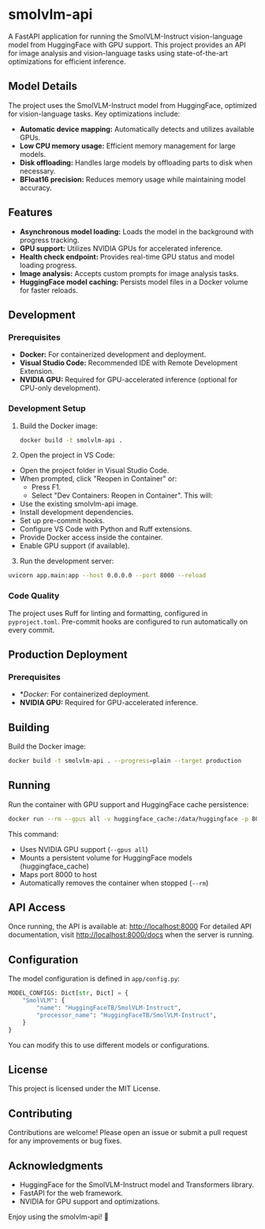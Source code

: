 # smolvlm-api
A FastAPI application for running the SmolVLM-Instruct vision-language model from HuggingFace with GPU support. This project provides an API for image analysis and vision-language tasks using state-of-the-art optimizations for efficient inference.

## Model Details
The project uses the SmolVLM-Instruct model from HuggingFace, optimized for vision-language tasks. Key optimizations include:
- **Automatic device mapping:** Automatically detects and utilizes available GPUs.
- **Low CPU memory usage:** Efficient memory management for large models.
- **Disk offloading:** Handles large models by offloading parts to disk when necessary.
- **BFloat16 precision:** Reduces memory usage while maintaining model accuracy.

## Features
- **Asynchronous model loading:** Loads the model in the background with progress tracking.
- **GPU support:** Utilizes NVIDIA GPUs for accelerated inference.
- **Health check endpoint:** Provides real-time GPU status and model loading progress.
- **Image analysis:** Accepts custom prompts for image analysis tasks.
- **HuggingFace model caching:** Persists model files in a Docker volume for faster reloads.

## Development
### Prerequisites
- **Docker:** For containerized development and deployment.
- **Visual Studio Code:** Recommended IDE with Remote Development Extension.
- **NVIDIA GPU:** Required for GPU-accelerated inference (optional for CPU-only development).

### Development Setup
1. Build the Docker image:
   ```bash
   docker build -t smolvlm-api .
   ```
2. Open the project in VS Code:
- Open the project folder in Visual Studio Code.
- When prompted, click "Reopen in Container" or:
   - Press F1.
   - Select "Dev Containers: Reopen in Container".
This will:
- Use the existing smolvlm-api image.
- Install development dependencies.
- Set up pre-commit hooks.
- Configure VS Code with Python and Ruff extensions.
- Provide Docker access inside the container.
- Enable GPU support (if available).
3. Run the development server:
```bash
uvicorn app.main:app --host 0.0.0.0 --port 8000 --reload
```

### Code Quality
The project uses Ruff for linting and formatting, configured in ```pyproject.toml```.
Pre-commit hooks are configured to run automatically on every commit.

## Production Deployment
### Prerequisites
- **Docker:* For containerized deployment.
- **NVIDIA GPU:** Required for GPU-accelerated inference.

## Building
Build the Docker image:
```bash
docker build -t smolvlm-api . --progress=plain --target production
```

## Running
Run the container with GPU support and HuggingFace cache persistence:
```bash
docker run --rm --gpus all -v huggingface_cache:/data/huggingface -p 8000:8000 smolvlm-api
```
This command:
- Uses NVIDIA GPU support (```--gpus all```)
- Mounts a persistent volume for HuggingFace models (huggingface_cache)
- Maps port 8000 to host
- Automatically removes the container when stopped (```--rm```)

## API Access
Once running, the API is available at: [http://localhost:8000](http://localhost:8000)
For detailed API documentation, visit [http://localhost:8000/docs](http://localhost:8000/docs) when the server is running.

## Configuration
The model configuration is defined in ```app/config.py```:
```python
MODEL_CONFIGS: Dict[str, Dict] = {
    "SmolVLM": {
        "name": "HuggingFaceTB/SmolVLM-Instruct",
        "processor_name": "HuggingFaceTB/SmolVLM-Instruct", 
    }
}
```
You can modify this to use different models or configurations.

## License
This project is licensed under the MIT License.

## Contributing
Contributions are welcome! Please open an issue or submit a pull request for any improvements or bug fixes.

## Acknowledgments
- HuggingFace for the SmolVLM-Instruct model and Transformers library.
- FastAPI for the web framework.
- NVIDIA for GPU support and optimizations.

Enjoy using the smolvlm-api! 🚀